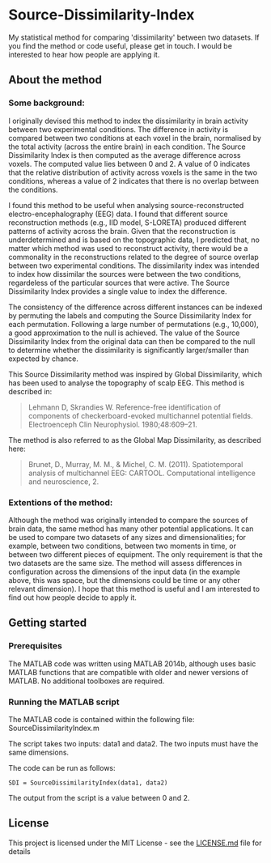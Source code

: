 # Source-Dissimilarity-Index
My statistical method for comparing 'dissimilarity' between two datasets.
If you find the method or code useful, please get in touch. I would be interested to hear how people are applying it.

## About the method
### Some background:
I originally devised this method to index the dissimilarity in brain activity between two experimental conditions. The difference in activity is compared between two conditions at each voxel in the brain, normalised by the total activity (across the entire brain) in each condition. The Source Dissimilarity Index is then computed as the average difference across voxels. The computed value lies between 0 and 2. A value of 0 indicates that the relative distribution of activity across voxels is the same in the two conditions, whereas a value of 2 indicates that there is no overlap between the conditions.
  
I found this method to be useful when analysing source-reconstructed electro-encephalography (EEG) data. I found that different source reconstruction methods (e.g., IID model, S-LORETA) produced different patterns of activity across the brain. Given that the reconstruction is underdetermined and is based on the topographic data, I predicted that, no matter which method was used to reconstruct activity, there would be a commonality in the reconstructions related to the degree of source overlap between two experimental conditions. The dissimilarity index was intended to index how dissimilar the sources were between the two conditions, regardeless of the particular sources that were active. The Source Dissimilarity Index provides a single value to index the difference.
  
The consistency of the difference across different instances can be indexed by permuting the labels and computing the Source Dissimilarity Index for each permutation. Following a large number of permutations (e.g., 10,000), a good approximation to the null is achieved. The value of the Source Dissimilarity Index from the original data can then be compared to the null to determine whether the dissimilarity is significantly larger/smaller than expected by chance.
  
This Source Dissimilarity method was inspired by Global Dissimilarity, which has been used to analyse the topography of scalp EEG. This method is described in: 
>Lehmann D, Skrandies W. Reference-free identification of components of checkerboard-evoked multichannel potential fields. Electroenceph Clin Neurophysiol. 1980;48:609–21.
  
The method is also referred to as the Global Map Dissimilarity, as described here: 
>Brunet, D., Murray, M. M., & Michel, C. M. (2011). Spatiotemporal analysis of multichannel EEG: CARTOOL. Computational intelligence and neuroscience, 2.

### Extentions of the method:
  Although the method was originally intended to compare the sources of brain data, the same method has many other potential applications. It can be used to compare two datasets of any sizes and dimensionalities; for example, between two conditions, between two moments in time, or between two different pieces of equipment. The only requirement is that the two datasets are the same size. The method will assess differences in configuration across the dimensions of the input data (in the example above, this was space, but the dimensions could be time or any other relevant dimension). I hope that this method is useful and I am interested to find out how people decide to apply it.

## Getting started
### Prerequisites
The MATLAB code was written using MATLAB 2014b, although uses basic MATLAB functions that are compatible with older and newer versions of MATLAB. No additional toolboxes are required.

### Running the MATLAB script
The MATLAB code is contained within the following file: SourceDissimilarityIndex.m

The script takes two inputs: data1 and data2. The two inputs must have the same dimensions.

The code can be run as follows:
```
SDI = SourceDissimilarityIndex(data1, data2)
```
The output from the script is a value between 0 and 2.

## License

This project is licensed under the MIT License - see the [LICENSE.md](LICENSE.md) file for details
